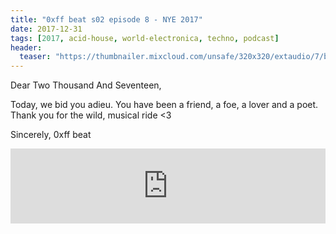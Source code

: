 ```yaml
---
title: "0xff beat s02 episode 8 - NYE 2017"
date: 2017-12-31
tags: [2017, acid-house, world-electronica, techno, podcast]
header:
  teaser: "https://thumbnailer.mixcloud.com/unsafe/320x320/extaudio/7/b/a/e/c568-fd48-4161-8bca-0815739396b7"
---
```


Dear Two Thousand And Seventeen, 

Today, we bid you adieu. You have been a friend, a foe, a lover and a poet. Thank you for the wild, musical ride <3 

Sincerely, 
0xff beat

<iframe width="100%" height="120" src="https://www.mixcloud.com/widget/iframe/?hide_cover=1&light=1&feed=%2F0xff-beat%2F0xff-beat-s02-episode-8-nye-special%2F" frameborder="0" ></iframe>

